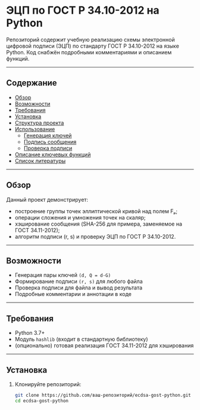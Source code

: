 # ЭЦП по ГОСТ Р 34.10-2012 на Python

Репозиторий содержит учебную реализацию схемы электронной цифровой подписи (ЭЦП) по стандарту ГОСТ Р 34.10-2012 на языке Python. Код снабжён подробными комментариями и описанием функций.

---

## Содержание

- [Обзор](#обзор)  
- [Возможности](#возможности)  
- [Требования](#требования)  
- [Установка](#установка)  
- [Структура проекта](#структура-проекта)  
- [Использование](#использование)  
  - [Генерация ключей](#генерация-ключей)  
  - [Подпись сообщения](#подпись-сообщения)  
  - [Проверка подписи](#проверка-подписи)  
- [Описание ключевых функций](#описание-ключевых-функций)  
- [Список литературы](#список-литературы)  

---

## Обзор

Данный проект демонстрирует:
- построение группы точек эллиптической кривой над полем Fₚ;
- операции сложения и умножения точек на скаляр;
- хэширование сообщения (SHA-256 для примера, заменяемое на ГОСТ 34.11-2012);
- алгоритм подписи (r, s) и проверку ЭЦП по ГОСТ Р 34.10-2012.

---

## Возможности

- Генерация пары ключей `(d, Q = d·G)`
- Формирование подписи `(r, s)` для любого файла
- Проверка подписи для файла и вывод результата
- Подробные комментарии и аннотации в коде

---

## Требования

- Python 3.7+
- Модуль `hashlib` (входит в стандартную библиотеку)
- (опционально) готовая реализация ГОСТ 34.11-2012 для хэширования

---

## Установка

1. Клонируйте репозиторий:
   ```bash
   git clone https://github.com/ваш-репозиторий/ecdsa-gost-python.git
   cd ecdsa-gost-python
